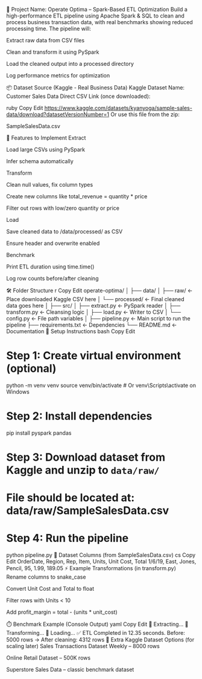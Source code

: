 💼 Project Name: Operate Optima – Spark-Based ETL Optimization
Build a high-performance ETL pipeline using Apache Spark & SQL to clean and process business transaction data, with real benchmarks showing reduced processing time. The pipeline will:

Extract raw data from CSV files

Clean and transform it using PySpark

Load the cleaned output into a processed directory

Log performance metrics for optimization

📦 Dataset Source (Kaggle - Real Business Data)
Kaggle Dataset Name: Customer Sales Data
Direct CSV Link (once downloaded):

ruby
Copy
Edit
https://www.kaggle.com/datasets/kyanyoga/sample-sales-data/download?datasetVersionNumber=1
Or use this file from the zip:

SampleSalesData.csv

🧠 Features to Implement
Extract

Load large CSVs using PySpark

Infer schema automatically

Transform

Clean null values, fix column types

Create new columns like total_revenue = quantity * price

Filter out rows with low/zero quantity or price

Load

Save cleaned data to /data/processed/ as CSV

Ensure header and overwrite enabled

Benchmark

Print ETL duration using time.time()

Log row counts before/after cleaning

🛠️ Folder Structure
r
Copy
Edit
operate-optima/
│
├── data/
│   ├── raw/               <- Place downloaded Kaggle CSV here
│   └── processed/         <- Final cleaned data goes here
│
├── src/
│   ├── extract.py         <- PySpark reader
│   ├── transform.py       <- Cleansing logic
│   ├── load.py            <- Writer to CSV
│   └── config.py          <- File path variables
│
├── pipeline.py            <- Main script to run the pipeline
├── requirements.txt       <- Dependencies
└── README.md              <- Documentation
🔧 Setup Instructions
bash
Copy
Edit
# Step 1: Create virtual environment (optional)
python -m venv venv
source venv/bin/activate  # Or venv\Scripts\activate on Windows

# Step 2: Install dependencies
pip install pyspark pandas

# Step 3: Download dataset from Kaggle and unzip to `data/raw/`
# File should be located at: data/raw/SampleSalesData.csv

# Step 4: Run the pipeline
python pipeline.py
📌 Dataset Columns (from SampleSalesData.csv)
cs
Copy
Edit
OrderDate, Region, Rep, Item, Units, Unit Cost, Total
1/6/19, East, Jones, Pencil, 95, 1.99, 189.05
⚡ Example Transformations (in transform.py)
Rename columns to snake_case

Convert Unit Cost and Total to float

Filter rows with Units < 10

Add profit_margin = total - (units * unit_cost)

⏱️ Benchmark Example (Console Output)
yaml
Copy
Edit
🔹 Extracting...
🔹 Transforming...
🔹 Loading...
✅ ETL Completed in 12.35 seconds.
Before: 5000 rows → After cleaning: 4312 rows
📎 Extra Kaggle Dataset Options (for scaling later)
Sales Transactions Dataset Weekly – 8000 rows

Online Retail Dataset – 500K rows

Superstore Sales Data – classic benchmark dataset
